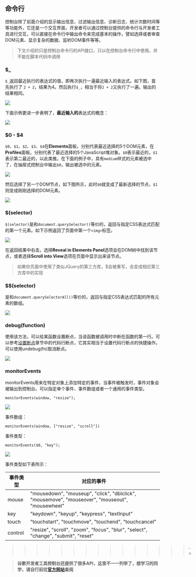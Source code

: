 ## 命令行

控制台除了前面介绍的显示输出信息、过滤输出信息、诊断日志、统计次数时间等等功能外，它还是一个交互界面，开发者可以通过控制台提供的命令行与开发者工具进行交互，可以直接在命令行中输出命令来完成基本的操作，譬如选择或者审查DOM元素、显示复杂的数据、监听DOM事件等等。

> 下文介绍的只是控制台命令行的API接口，只以在控制台命令行中使用，并不能在脚本代码中调用

### $_

`$_`返回最近执行的表达式的值，即再次执行一遍最近输入的表达式。如下图，首先执行了 `2 + 2`，结果为4。然后执行`$_`，相当于将`2 + 2`又执行了一遍。输出的结果相同。

![](https://developers.google.cn/web/tools/chrome-devtools/console/images/recently-evaluated-expression-1.png)

下面示例更进一步表明了，**最近输入的**表达式的概念：

![](https://developers.google.cn/web/tools/chrome-devtools/console/images/recently-evaluated-expression-2.png)

### $0 - $4

`$0`、`$1`、`$2`、`$3`、`$4`在**Elements**面板，分别代表最近选择的5个DOM元素，在**Profiles**面板，分别代表了最近选择的5个JavaScript堆对象。`$0`表示最近的，`$1`表示第二最近的，以此类推。在下面的例子中，具有`medium`样式的元素被选中了，在抽屉式控制台中输出`$0`，输出被选中的元素。

![](https://developers.google.cn/web/tools/chrome-devtools/console/images/element-0.png)

然后选择了另一个DOM节点，如下图所示，此时`$0`就变成了最新选择的节点，`$1`则变成刚刚选择的DOM元素。

![](https://developers.google.cn/web/tools/chrome-devtools/console/images/element-1.png)

### $(selector)

`$(selector)`是和`document.querySelector()`等价的，返回与指定CSS表达式匹配的第一个元素。如下示例返回了页面中第一个`<img>`标签。

![](https://developers.google.cn/web/tools/chrome-devtools/console/images/selector-img.png)

在返回结果中右击，选择**Reveal in Elements Panel**选项会在DOM树中找到该节点，或者选择**Scroll into View**选项在页面中显示出来该节点。

> 如果你页面中使用了类似JQuery的第三方库，$会被重写，会变成相应第三方库中的实现

### $$(selector)

是和`document.querySelectorAll()`等价的，返回与指定CSS表达式匹配的所有元素的数组。

![](https://developers.google.cn/web/tools/chrome-devtools/console/images/all-selector.png)

### debug(function)

使用该方法，可以给某函数设置断点，当该函数被调用时中断在函数的第一行。可以参考[设置断点](设置断点.md)章节中的代码行断点，它其实相当于设置代码行断点的快捷操作。可以使用undebug(fn)取消断点。

![](https://developers.google.cn/web/tools/chrome-devtools/console/images/debug.png)

### monitorEvents

monitorEvents用来在特定对象上添加特定的事件，当事件被触发时，事件对象会被输出到控制台。可以指定单个事件、事件数组或者一个通用的事件类型。

`monitorEvents(window, "resize");`

![](https://developers.google.cn/web/tools/chrome-devtools/console/images/monitor-events.png)

事件数组：

`monitorEvents(window, ["resize", "scroll"])`

事件类型：

`monitorEvents($0, "key");`

![](https://developers.google.cn/web/tools/chrome-devtools/console/images/monitor-key.png)

事件类型如下表所示：

事件类型 | 对应的事件
--- | ---
mouse | "mousedown", "mouseup", "click", "dblclick", "mousemove", "mouseover", "mouseout", "mousewheel"
key | "keydown", "keyup", "keypress", "textInput"
touch | "touchstart", "touchmove", "touchend", "touchcancel"
control | "resize", "scroll", "zoom", "focus", "blur", "select", "change", "submit", "reset"


>>>>>>>>>>>>>>>->


> **谷歌开发者工具控制台还提供了很多API，这里不一一列举了，想学习的同学，请自行前往[官方网站](https://developers.google.cn/web/tools/chrome-devtools/console/command-line-reference)查阅**